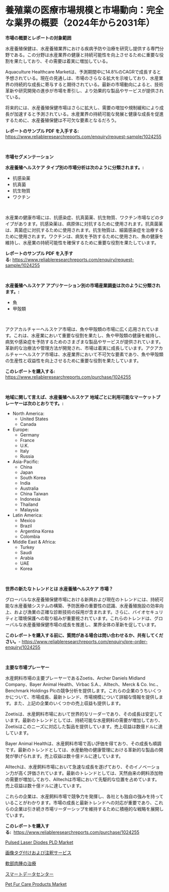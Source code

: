 <p><h1>養殖業の医療市場規模と市場動向：完全な業界の概要（2024年から2031年）</h1></p><p><strong>市場の概要とレポートの対象範囲</strong></p>
<p><p>水産養殖保健は、水産養殖業界における疾病予防や治療を研究し提供する専門分野である。この分野は水産業界の健康と持続可能性を向上させるために重要な役割を果たしており、その需要は着実に増加している。</p><p>Aquaculture Healthcare Marketは、予測期間中に14.8%のCAGRで成長すると予想されている。現在の見通しは、市場のさらなる拡大を示唆しており、水産業界の持続的な成長に寄与すると期待されている。最新の市場動向によると、技術革新や研究開発の進歩が市場を牽引し、より効果的な製品やサービスが提供されている。</p><p>将来的には、水産養殖保健市場はさらに拡大し、需要の増加や規制緩和により成長が加速すると予測されている。水産業界の持続可能な発展と健康な成長を促進するために、水産養殖保健は不可欠な要素となるだろう。</p></p>
<p><strong>レポートのサンプル PDF を入手する:</strong> <a href="https://www.reliableresearchreports.com/enquiry/request-sample/1024255">https://www.reliableresearchreports.com/enquiry/request-sample/1024255</a></p>
<p>&nbsp;</p>
<p><strong>市場セグメンテーション</strong></p>
<p><strong>水産養殖ヘルスケア タイプ別の市場分析は次のように分類されます。:</strong></p>
<p><ul><li>抗感染薬</li><li>抗真菌</li><li>抗生物質</li><li>ワクチン</li></ul></p>
<p>&nbsp;</p>
<p><p>水産業の健康市場には、抗感染症、抗真菌薬、抗生物質、ワクチン市場などのタイプがあります。抗感染薬は、病原体に対抗するために使用されます。抗真菌薬は、真菌症に対抗するために使用されます。抗生物質は、細菌感染症を治療するために使用されます。ワクチンは、病気を予防するために使用され、魚の健康を維持し、水産業の持続可能性を確保するために重要な役割を果たしています。</p></p>
<p><strong>レポートのサンプル PDF を入手する:</strong>&nbsp;<a href="https://www.reliableresearchreports.com/enquiry/request-sample/1024255">https://www.reliableresearchreports.com/enquiry/request-sample/1024255</a></p>
<p>&nbsp;</p>
<p><strong> 水産養殖ヘルスケア アプリケーション別の市場産業調査は次のように分類されます。:</strong></p>
<p><ul><li>魚</li><li>甲殻類</li></ul></p>
<p>&nbsp;</p>
<p><p>アクアカルチャーヘルスケア市場は、魚や甲殻類の市場に広く応用されています。これは、水産業において重要な役割を果たし、魚や甲殻類の健康を維持し、病気や感染症を予防するためのさまざまな製品やサービスが提供されています。革新的な治療法や管理方法が開発され、市場は着実に成長しています。アクアカルチャーヘルスケア市場は、水産業界において不可欠な要素であり、魚や甲殻類の生産性と収益性を向上させるために重要な役割を果たしています。</p></p>
<p><strong>このレポートを購入する:</strong>&nbsp; <a href="https://www.reliableresearchreports.com/purchase/1024255">https://www.reliableresearchreports.com/purchase/1024255</a></p>
<p>&nbsp;</p>
<p><strong>地域に関して言えば、水産養殖ヘルスケア 地域ごとに利用可能なマーケットプレーヤーは次のとおりです。:</strong></p>
<p><ul>
    <li>
        North America:
        <ul>
            <li>United States</li>
            <li>Canada</li>
        </ul>
    </li>
    <li>
        Europe:
        <ul>
            <li>Germany</li>
            <li>France</li>
            <li>U.K.</li>
            <li>Italy</li>
            <li>Russia</li>
        </ul>
    </li>
    <li>
        Asia-Pacific:
        <ul>
            <li>China</li>
            <li>Japan</li>
            <li>South Korea</li>
            <li>India</li>
            <li>Australia</li>
            <li>China Taiwan</li>
            <li>Indonesia</li>
            <li>Thailand</li>
            <li>Malaysia</li>
        </ul>
    </li>
    <li>
        Latin America:
        <ul>
            <li>Mexico</li>
            <li>Brazil</li>
            <li>Argentina Korea</li>
            <li>Colombia</li>
        </ul>
    </li>
    <li>
        Middle East & Africa:
        <ul>
            <li>Turkey</li>
            <li>Saudi</li>
            <li>Arabia</li>
            <li>UAE</li>
            <li>Korea</li>
        </ul>
    </li>
    </ul></p>
<p>&nbsp;</p>
<p><strong>世界の新たなトレンドとは 水産養殖ヘルスケア 市場？</strong></p>
<p><p>グローバルな水産養殖保健市場における新興および現在のトレンドには、持続可能な水産養殖システムの構築、予防医療の重要性の認識、水産養殖施設の効率向上、および漁業の正確な診断技術の採用が含まれます。さらに、バイオセキュリティと環境保護への取り組みが重要視されています。これらのトレンドは、グローバルな水産養殖保健市場の成長を推進し、業界全体の革新を促しています。</p></p>
<p><strong>このレポートを購入する前に、質問がある場合は問い合わせるか、共有してください。</strong>- <a href="https://www.reliableresearchreports.com/enquiry/pre-order-enquiry/1024255">https://www.reliableresearchreports.com/enquiry/pre-order-enquiry/1024255</a></p>
<p>&nbsp;</p>
<p><strong>主要な市場プレーヤー</strong></p>
<p><p>水産飼料市場の主要プレーヤーであるZoetis、Archer Daniels Midland Company、Bayer Animal Health、Virbac S.A.、Alltech、Merck & Co. Inc.、Benchmark Holdings Plcの競争分析を提供します。これらの企業のうちいくつかについて、市場成長、最新トレンド、市場規模について詳細な情報を提供します。また、上記の企業のいくつかの売上収益も提供します。</p><p>Zoetisは、水産飼料市場において世界的なリーダーであり、その成長は安定しています。最新のトレンドとしては、持続可能な水産飼料の需要が増加しており、Zoetisはこのニーズに対応した製品を提供しています。売上収益は数億ドルに達しています。</p><p>Bayer Animal Healthは、水産飼料市場で高い評価を得ており、その成長も順調です。最新のトレンドとしては、水産動物の健康管理における革新的な製品の開発が挙げられます。売上収益は数十億ドルに達しています。</p><p>Alltechは、水産飼料市場において急速な成長を遂げており、そのイノベーション力が高く評価されています。最新のトレンドとしては、天然由来の飼料添加物の需要が増加しており、Alltechは市場において先駆的な位置を占めています。売上収益は数十億ドルに達しています。</p><p>これらの企業は、水産飼料市場で競争力を発揮し、各社とも独自の強みを持っていることがわかります。市場の成長と最新トレンドへの対応が重要であり、これらの企業は引き続き市場リーダーシップを維持するために積極的な戦略を展開しています。</p></p>
<p><strong>このレポートを購入する:</strong>&nbsp;&nbsp;<a href="https://www.reliableresearchreports.com/purchase/1024255">https://www.reliableresearchreports.com/purchase/1024255</a></p>
<p><p><a href="https://thundering-castanet-c65.notion.site/Pulsed-Laser-Diodes-PLD-Market-Size-Furnishes-Valuable-Information-Encompassing-Market-Share-Market-b9ccd9a5a1a04f91aea4ba0e461e9d29">Pulsed Laser Diodes PLD Market</a></p><p><a href="https://github.com/sghwr779811674/Market-Research-Report-List-1/blob/main/15784811416.md">画像タグ付けおよび注釈サービス</a></p><p><a href="https://medium.com/@henriettemills1/%E3%82%BD%E3%83%95%E3%83%88%E7%B5%84%E7%B9%94%E8%82%89%E8%85%AB%E6%B2%BB%E7%99%82%E5%B8%82%E5%A0%B4%E3%81%AF%E5%B8%82%E5%A0%B4%E3%82%B7%E3%82%A7%E3%82%A2-%E5%B8%82%E5%A0%B4%E5%8B%95%E5%90%91-%E3%81%9D%E3%81%97%E3%81%A6%E5%B8%82%E5%A0%B4%E6%88%90%E9%95%B7%E3%81%AB%E9%96%A2%E3%81%99%E3%82%8B%E6%83%85%E5%A0%B1%E3%82%92%E6%8F%90%E4%BE%9B%E3%81%97%E3%81%BE%E3%81%99-0cb6f1bac577">軟部肉腫の治療</a></p><p><a href="https://medium.com/@tubbs463/%E3%82%B9%E3%83%9E%E3%83%BC%E3%83%88%E3%83%87%E3%83%BC%E3%82%BF%E3%82%BB%E3%83%B3%E3%82%BF%E3%83%BC%E5%B8%82%E5%A0%B4%E3%81%AE%E8%A6%8F%E6%A8%A1-cagr-%E3%83%88%E3%83%AC%E3%83%B3%E3%83%892024%E5%B9%B4%E3%81%8B%E3%82%892030%E5%B9%B4-f0e36aef92c2">スマートデータセンター</a></p><p><a href="https://issuu.com/reportprime-2/docs/pet-fur-care-products-market-size-2030.pptx">Pet Fur Care Products Market</a></p></p>